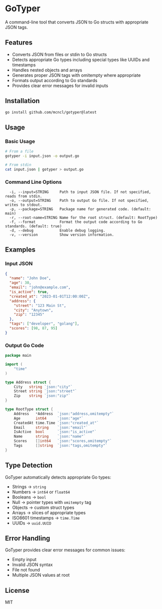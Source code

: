 # GoTyper

A command-line tool that converts JSON to Go structs with appropriate JSON tags.

## Features

- Converts JSON from files or stdin to Go structs
- Detects appropriate Go types including special types like UUIDs and timestamps
- Handles nested objects and arrays
- Generates proper JSON tags with omitempty where appropriate
- Formats output according to Go standards
- Provides clear error messages for invalid inputs

## Installation

```bash
go install github.com/mcncl/gotyper@latest
```

## Usage

### Basic Usage

```bash
# From a file
gotyper -i input.json -o output.go

# From stdin
cat input.json | gotyper > output.go
```

### Command Line Options

```
  -i, --input=STRING     Path to input JSON file. If not specified, reads from stdin.
  -o, --output=STRING    Path to output Go file. If not specified, writes to stdout.
  -p, --package=STRING   Package name for generated code. (default: main)
  -r, --root-name=STRING Name for the root struct. (default: RootType)
  -f, --format           Format the output code according to Go standards. (default: true)
  -d, --debug            Enable debug logging.
  -v, --version          Show version information.
```

## Examples

### Input JSON

```json
{
  "name": "John Doe",
  "age": 30,
  "email": "john@example.com",
  "is_active": true,
  "created_at": "2023-01-01T12:00:00Z",
  "address": {
    "street": "123 Main St",
    "city": "Anytown",
    "zip": "12345"
  },
  "tags": ["developer", "golang"],
  "scores": [98, 87, 95]
}
```

### Output Go Code

```go
package main

import (
	"time"
)

type Address struct {
	City   string `json:"city"`
	Street string `json:"street"`
	Zip    string `json:"zip"`
}

type RootType struct {
	Address   *Address  `json:"address,omitempty"`
	Age       int64     `json:"age"`
	CreatedAt time.Time `json:"created_at"`
	Email     string    `json:"email"`
	IsActive  bool      `json:"is_active"`
	Name      string    `json:"name"`
	Scores    []int64   `json:"scores,omitempty"`
	Tags      []string  `json:"tags,omitempty"`
}
```

## Type Detection

GoTyper automatically detects appropriate Go types:

- Strings → `string`
- Numbers → `int64` or `float64`
- Booleans → `bool`
- Null → pointer types with `omitempty` tag
- Objects → custom struct types
- Arrays → slices of appropriate types
- ISO8601 timestamps → `time.Time`
- UUIDs → `uuid.UUID`

## Error Handling

GoTyper provides clear error messages for common issues:

- Empty input
- Invalid JSON syntax
- File not found
- Multiple JSON values at root

## License

MIT
